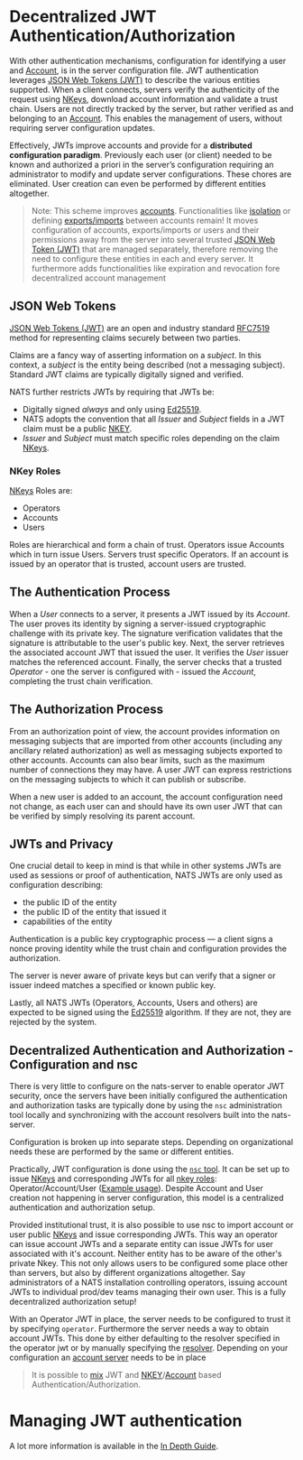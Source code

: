 # Decentralized JWT Authentication/Authorization

With other authentication mechanisms, configuration for identifying a user and [Account](../accounts.md), is in the server configuration file. JWT authentication leverages [JSON Web Tokens \(JWT\)](https://jwt.io/) to describe the various entities supported. When a client connects, servers verify the authenticity of the request using [NKeys](../auth_intro/nkey_auth.md), download account information and validate a trust chain. Users are not directly tracked by the server, but rather verified as and belonging to an [Account](../accounts.md). This enables the management of users, without requiring server configuration updates.

Effectively, JWTs improve accounts and provide for a **distributed configuration paradigm**. Previously each user \(or client\) needed to be known and authorized a priori in the server’s configuration requiring an administrator to modify and update server configurations. These chores are eliminated. User creation can even be performed by different entities altogether.

> Note: This scheme improves [accounts](../accounts.md). Functionalities like [isolation](../accounts.md) or defining [exports/imports](../accounts.md#exporting-and-importing) between accounts remain! It moves configuration of accounts, exports/imports or users and their permissions away from the server into several trusted [JSON Web Token \(JWT\)](https://jwt.io/) that are managed separately, therefore removing the need to configure these entities in each and every server. It furthermore adds functionalities like expiration and revocation fore decentralized account management

## JSON Web Tokens

[JSON Web Tokens \(JWT\)](https://jwt.io/) are an open and industry standard [RFC7519](https://tools.ietf.org/html/rfc7519) method for representing claims securely between two parties.

Claims are a fancy way of asserting information on a _subject_. In this context, a _subject_ is the entity being described \(not a messaging subject\). Standard JWT claims are typically digitally signed and verified.

NATS further restricts JWTs by requiring that JWTs be:

* Digitally signed _always_ and only using [Ed25519](https://ed25519.cr.yp.to/). 
* NATS adopts the convention that all _Issuer_ and _Subject_ fields in a JWT claim must be a public [NKEY](../auth_intro/nkey_auth.md). 
* _Issuer_ and _Subject_ must match specific roles depending on the claim [NKeys](https://github.com/nats-io/nkeys).

### NKey Roles

[NKeys](../auth_intro/nkey_auth.md) Roles are:

* Operators
* Accounts
* Users

Roles are hierarchical and form a chain of trust. Operators issue Accounts which in turn issue Users. Servers trust specific Operators. If an account is issued by an operator that is trusted, account users are trusted.

## The Authentication Process

When a _User_ connects to a server, it presents a JWT issued by its _Account_. The user proves its identity by signing a server-issued cryptographic challenge with its private key. The signature verification validates that the signature is attributable to the user's public key. Next, the server retrieves the associated account JWT that issued the user. It verifies the _User_ issuer matches the referenced account. Finally, the server checks that a trusted _Operator_ - one the server is configured with - issued the _Account_, completing the trust chain verification.

## The Authorization Process

From an authorization point of view, the account provides information on messaging subjects that are imported from other accounts \(including any ancillary related authorization\) as well as messaging subjects exported to other accounts. Accounts can also bear limits, such as the maximum number of connections they may have. A user JWT can express restrictions on the messaging subjects to which it can publish or subscribe.

When a new user is added to an account, the account configuration need not change, as each user can and should have its own user JWT that can be verified by simply resolving its parent account.

## JWTs and Privacy

One crucial detail to keep in mind is that while in other systems JWTs are used as sessions or proof of authentication, NATS JWTs are only used as configuration describing:

* the public ID of the entity
* the public ID of the entity that issued it
* capabilities of the entity

Authentication is a public key cryptographic process — a client signs a nonce proving identity while the trust chain and configuration provides the authorization.

The server is never aware of private keys but can verify that a signer or issuer indeed matches a specified or known public key.

Lastly, all NATS JWTs \(Operators, Accounts, Users and others\) are expected to be signed using the [Ed25519](https://ed25519.cr.yp.to/) algorithm. If they are not, they are rejected by the system.

## Decentralized Authentication and Authorization - Configuration and nsc

There is very little to configure on the nats-server to enable operator JWT security, once the servers have been initially configured the authentication and authorization tasks are typically done by using the `nsc` administration tool locally and synchronizing with the account resolvers built into the nats-server.

Configuration is broken up into separate steps. Depending on organizational needs these are performed by the same or different entities.

Practically, JWT configuration is done using the [`nsc` tool](../../../../using-nats/nats-tools/nsc/README.md). It can be set up to issue [NKeys](../auth_intro/nkey_auth.md) and corresponding JWTs for all [nkey roles](#nkey-roles): Operator/Account/User \([Example usage](../../../../using-nats/nats-tools/nsc/basics.md#creating-an-operator-account-and-user)\). Despite Account and User creation not happening in server configuration, this model is a centralized authentication and authorization setup.

Provided institutional trust, it is also possible to use nsc to import account or user public [NKeys](../auth_intro/nkey_auth.md) and issue corresponding JWTs. This way an operator can issue account JWTs and a separate entity can issue JWTs for user associated with it's account. Neither entity has to be aware of the other's private Nkey. This not only allows users to be configured some place other than servers, but also by different organizations altogether. Say administrators of a NATS installation controlling operators, issuing account JWTs to individual prod/dev teams managing their own user. This is a fully decentralized authorization setup!

With an Operator JWT in place, the server needs to be configured to trust it by specifying `operator`. Furthermore the server needs a way to obtain account JWTs. This done by either defaulting to the resolver specified in the operator jwt or by manually specifying the [resolver](resolver.md). Depending on your configuration an [account server](../../../../using-nats/nats-tools/nsc/basics.md#account-server-configuration) needs to be in place

> It is possible to [mix](jwt_nkey_auth.md) JWT and [NKEY](../auth_intro/nkey_auth.md)/[Account](../accounts.md) based Authentication/Authorization.

# Managing JWT authentication

A lot more information is available in the [In Depth Guide](../../../../running-a-nats-service/nats_admin/jwt.md).